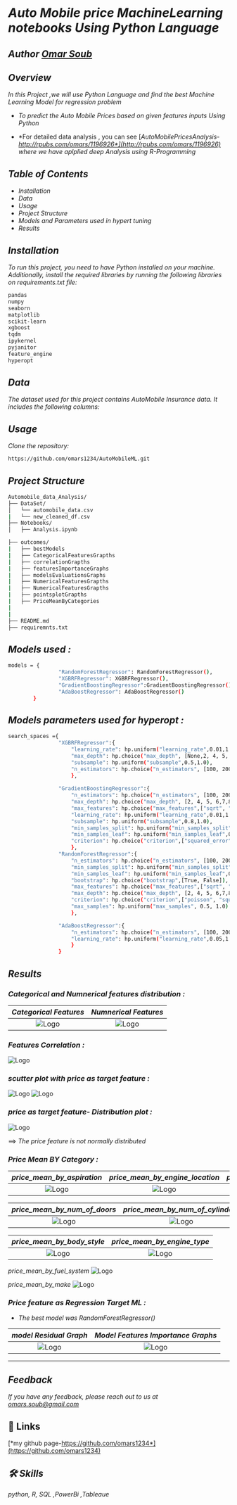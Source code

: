  
# *Auto Mobile price MachineLearning notebooks Using Python Language*

## *Author  [Omar Soub](https://github.com/omars1234)*

## *Overview*


*In this Project ,we will use Python Language and find the best Machine Learning Model for regression problem*

* *To predict the Auto Mobile Prices based on given features inputs Using Python*

* *For detailed data analysis , you can see [*AutoMobilePricesAnalysis-http://rpubs.com/omars/1196926*](http://rpubs.com/omars/1196926) where we have aplplied deep Analysis using R-Programming*



## *Table of Contents*

*  *Installation*  
*  *Data*  
*  *Usage*  
*  *Project Structure*  
*  *Models and Parameters used in hypert tuning*  
*  *Results*  

## *Installation*  
*To run this project, you need to have Python installed on your machine. Additionally, install the required libraries by running the following libraries on requirements.txt file:*

```bash
pandas
numpy
seaborn
matplotlib
scikit-learn
xgboost
tqdm
ipykernel
pyjanitor
feature_engine
hyperopt
```
## *Data*  
*The dataset used for this project contains AutoMobile Insurance data. It includes the following columns:*



## *Usage*

*Clone the repository:*


```bash
https://github.com/omars1234/AutoMobileML.git
```

## *Project Structure*

```bash
Automobile_data_Analysis/
├── DataSet/
│   └── automobile_data.csv
|   └── new_cleaned_df.csv   
├── Notebooks/
│   ├── Analysis.ipynb

├── outcomes/
|   ├── bestModels
|   ├── CategoricalFeaturesGrapths
|   ├── correlationGrapths
|   ├── featuresImportanceGraphs
|   ├── modelsEvaluationsGraphs
|   ├── NumericalFeaturesGrapths
|   ├── NumericalFeaturesGrapths
|   ├── pointsplotGrapths
|   ├── PriceMeanByCategories
|
|
├── README.md
├── requiremnts.txt
```

## *Models used :*  

```bash
models = {
                "RandomForestRegressor": RandomForestRegressor(),
                "XGBRFRegressor": XGBRFRegressor(),
                "GradientBoostingRegressor":GradientBoostingRegressor(),
                "AdaBoostRegressor": AdaBoostRegressor()
        }

```
## *Models parameters used for hyperopt :*  

```bash
search_spaces ={        
                "XGBRFRegressor":{
                    "learning_rate": hp.uniform("learning_rate",0.01,1.0),  
                    "max_depth": hp.choice("max_depth", [None,2, 4, 5, 6,7,8]),
                    "subsample": hp.uniform("subsample",0.5,1.0),
                    "n_estimators": hp.choice("n_estimators", [100, 200, 300, 400,500,600])
                    },
                            
                "GradientBoostingRegressor":{
                    "n_estimators": hp.choice("n_estimators", [100, 200, 300, 400,500,600]),
                    "max_depth": hp.choice("max_depth", [2, 4, 5, 6,7,8]),
                    "max_features": hp.choice("max_features",["sqrt", "log2"]),
                    "learning_rate": hp.uniform("learning_rate",0.01,1.0),
                    "subsample": hp.uniform("subsample",0.8,1.0),
                    "min_samples_split": hp.uniform("min_samples_split",0.8,1.0),
                    "min_samples_leaf": hp.uniform("min_samples_leaf",0.8,1.0),
                    "criterion": hp.choice("criterion",["squared_error", "friedman_mse"])
                    },
                "RandomForestRegressor":{
                    "n_estimators": hp.choice("n_estimators", [100, 200, 300, 400,500,600]), 
                    "min_samples_split": hp.uniform("min_samples_split",0.8,1.0),
                    "min_samples_leaf": hp.uniform("min_samples_leaf",0.8,1.0),
                    "bootstrap": hp.choice("bootstrap",[True, False]),                                                                                                    
                    "max_features": hp.choice("max_features",["sqrt", "log2"]),                                    
                    "max_depth": hp.choice("max_depth", [2, 4, 5, 6,7,8]),
                    "criterion": hp.choice("criterion",["poisson", "squared_error", "friedman_mse","absolute_error"]),
                    "max_samples": hp.uniform("max_samples", 0.5, 1.0)                  
                    },

                "AdaBoostRegressor":{
                    "n_estimators": hp.choice("n_estimators", [100, 200, 300, 400,500,600]),
                    "learning_rate": hp.uniform("learning_rate",0.05,1.0)
                    }
                }

```

## *Results*

### *Categorical and Numnerical features distribution :*

*Categorical Features*             |  *Numnerical Features*
:-------------------------:|:-------------------------:
 ![Logo](outcomes/CategoricalFeaturesGrapths/plot_Categorical_Features.png)  |   ![Logo](outcomes/NumericalFeaturesGrapths/plot_Numerical_Features.png)

### *Features Correlation :*
![Logo](outcomes/correlationGrapths/plot_correlation_Features.png)

### *scutter plot with price as target feature :*
![Logo](outcomes/pointsplotGrapths/plot_pointsplot1_Features.png)
![Logo](outcomes/pointsplotGrapths/plot_pointsplot2_Features.png)

### *price as target feature- Distribution plot  :*
![Logo](outcomes/Price.png)

==> *The price feature is not normally distributed*

### *Price Mean BY Category :*

*price_mean_by_aspiration*     |  *price_mean_by_engine_location*  |  *price_mean_by_fuel_type*
:-------------------------:|:-------------------------:|:-------------------------:
 ![Logo](outcomes/PriceMeanByCategories/plot_price_mean_by_aspiration.png)  |   ![Logo](outcomes/PriceMeanByCategories/plot_price_mean_by_engine_location.png)  | ![Logo](outcomes/PriceMeanByCategories/plot_price_mean_by_fuel_type.png)


*price_mean_by_num_of_doors*     |  *price_mean_by_num_of_cylinders*  |  *price_mean_by_drive_wheels*
:-------------------------:|:-------------------------:|:-------------------------:
 ![Logo](outcomes/PriceMeanByCategories/plot_price_mean_by_num_of_doors.png)  |   ![Logo](outcomes/PriceMeanByCategories/plot_price_mean_by_num_of_cylinders.png)  | ![Logo](outcomes/PriceMeanByCategories/plot_price_mean_by_drive_wheels.png)

*price_mean_by_body_style* | *price_mean_by_engine_type* |
 :-------------------------:|:-------------------------:
 ![Logo](outcomes/PriceMeanByCategories/plot_price_mean_by_body_style.png) |  ![Logo](outcomes/PriceMeanByCategories/plot_price_mean_by_engine_type.png) 

*price_mean_by_fuel_system*
 ![Logo](outcomes/PriceMeanByCategories/plot_price_mean_by_fuel_system.png) 

*price_mean_by_make*
 ![Logo](outcomes/PriceMeanByCategories/plot_price_mean_by_make.png) 


### *Price feature as Regression Target ML :*

* *The best model was RandomForestRegressor()*


*model Residual Graph*     |  *Model Features Importance Graphs*
:-------------------------:|:-------------------------:
 ![Logo](outcomes/modelsEvaluationsGraphs/plot_BestModel_Residual.png)  |   ![Logo](outcomes/featuresImportanceGraphs/price_featureImportanc.png)

 ----------------------------------------

## *Feedback*

*If you have any feedback, please reach out to us at omars.soub@gmail.com*

## 🔗 Links

[*my github page-https://github.com/omars1234*](https://github.com/omars1234)

## *🛠 Skills*
*python, R, SQL ,PowerBi ,Tableaue*
